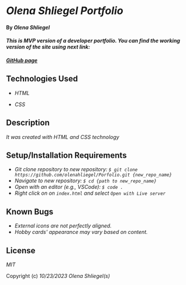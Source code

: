 # _Olena Shliegel Portfolio_


#### By _**Olena Shliegel**_


#### _This is MVP version of a developer portfolio. You can find the working version of the site using next link:_ 
#### _[GitHub page](https://olenahliegel.github.io/Porfolio/)_


## Technologies Used


* _HTML_

* _CSS_

## Description


_It was created with HTML and CSS technology_


## Setup/Installation Requirements


* _Git clone repository to new repository: ```$ git clone https://github.com/olenahliegel/Porfolio.git {new_repo_name}```_
* _Navigate to new repository: ```$ cd {path to new_repo_name}```_
* _Open with an editor (e.g., VSCode): ```$ code .```_
* _Right click on on ```index.html``` and select  ```Open with Live server```_



## Known Bugs


* _External icons are not perfectly aligned._
* _Hobby cards' appearance may vary based on content._


## License


_MIT_


Copyright (c) _10/23/2023_ _Olena Shliegel(s)_